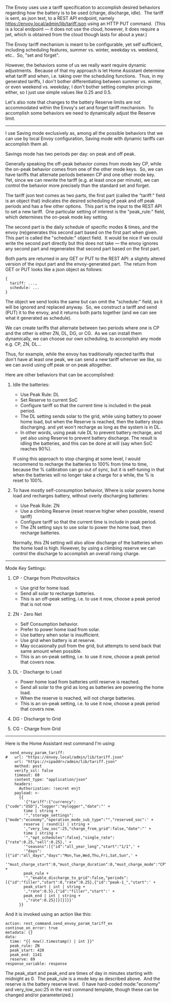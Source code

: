 The Envoy uses use a tariff specification to accomplish desired behaviors regarding how the battery is to be used (charge, discharge, idle).&nbsp; 
The tariff is sent, as json text, to a REST API endpoint, namely https://envoy.local/admin/lib/tariff.json using an HTTP PUT command.&nbsp;
(This is a local endpoint &#8212; it does not use the cloud, however, it does require a jwt, which is obtained from the cloud though lasts for about a year.)

The Envoy tariff mechanism is meant to be configurable, yet self sufficient, including scheduling features, summer vs. winter, weekday vs. weekend, etc..&nbsp; So, "set and forget".

However, the behaviors some of us we really want require dynamic adjustments.&nbsp; Because of that my approach is let Home Assistant determine what tariff and when, 
i.e. taking over the scheduling functions.&nbsp; Thus, in my generated tariffs, I don't bother differentiating between summer vs. winter, or even weekend vs. weekday; 
I don't bother setting complex pricings either, so I just use simple values like 0.25 and 0.5.

Let's also note that changes to the battery Reserve limits are not accommodated within the Envoy's set and forget tariff mechanism.&nbsp; 
To accomplish some behaviors we need to dynamically adjust the Reserve limit.

---

I use Saving mode exclusively as, among all the possible behaviors that we can use by local Envoy configuration, Saving mode with dynamic tariffs can accomplish them all.

Savings mode has two periods per day: on peak and off peak.

Generally speaking the off-peak behavior comes from mode key CP, while the on-peak behavior comes from one of the other mode keys.&nbsp; 
So, we can have tariffs that alternate periods between CP and one other mode key.&nbsp; 
Yet, since we can rewrite the tariff (e.g. at least once per minute), we can control the behavior more precisely than the standard set and forget.

The tariff json text comes as two parts, the first part (called the "tariff:" field is an object that) indicates the desired scheduling of peak and off peak periods and has a few other options.&nbsp;
This part is the input to the REST API to set a new tariff.&nbsp;
One particular setting of interest is the "peak_rule:" field, which determines the on-peak mode key setting.

The second part is the daily schedule of specific modes & times, and the envoy (re)generates this second part based on the first part when given.&nbsp;
This part is called the "schedule:" object field.&nbsp; 
It would be nice if we could write the second part directly but this does not take &#8212; the envoy ignores any second part and regenerates that second part based on the first part.

Both parts are returned in any GET or PUT to the REST API: a slightly altered version of the input part and the envoy-generated part.&nbsp;
The return from GET or PUT looks like a json object as follows:
```
{
  tariff: ...,
  schedule: ...
}
```
The object we send looks the same but can omit the "schedule:" field, as it will be ignored and replaced anyway.&nbsp;
So, we construct a tariff and send (PUT) it to the envoy, and it returns both parts together (and we can see what it generated as schedule).

We can create tariffs that alternate between two periods where one is CP and the other is either ZN, DL, DG, or CG.&nbsp; 
As we can install them dynamically, we can choose our own scheduling, to accomplish any mode e.g. CP, ZN, DL...

Thus, for example, while the envoy has traditionally rejected tariffs that don't have at least one peak, we can send a new tariff whenver we like, so we can avoid using off peak or on peak altogether.

Here are other behaviors that can be accomplished:

1. Idle the batteries:
	* Use Peak Rule: DL
	* Set Reserve to current SoC
	* Configure tariff so that the current time is included in the peak period.
	* The DL setting sends solar to the grid, while using battery to power home load,
	  but when the Reserve is reached, then the battery stops discharging.
	  and yet won't recharge as long as the system is in DL.
	* In other words, using peak rule DL to prevent battery recharge, and yet also using Reserve to prevent battery discharge.
	  The result is idling the batteries, and this can be done at will (say when SoC reaches 90%).

	If using this approach to stop charging at some level, I would recommend to recharge the batteries to 100% from time to time,
  because the % calibration can go out of sync, but it is self-tuning in that	when the batteries will no longer take a charge for a while,
  the % is reset to 100%.

2. To have mostly self-consumption behavior,
  Where is solar powers home load and recharges battery, without overly discharging batteries:
	* Use Peak Rule: ZN
	* Use a climbing Reserve (reset reserve higher when possible, resend tariff)
	* Configure tariff so that the current time is include in peak period.
	* The ZN setting says to use solar to power the home load, then recharge batteries.

	Normally, this ZN setting will also allow discharge of the batteries when the home load is high.
	However, by using a climbing reserve we can control the discharge to accomplish an overall rising charge.

---

Mode Key Settings:

1. CP - Charge from Photovoltaics
   * Use grid for home load.
   * Send all solar to recharge batteries.
   * This is an off-peak setting, i.e. to use it now, choose a peak period that is not now

3. ZN - Zero Net
	* Self Consumption behavior.
	* Prefer to power home load from solar.
	* Use battery when solar is insufficient.
	* Use grid when battery is at reserve.
	* May occasionally pull from the grid, but attempts to send back that same amount when possible.
	* This is an on-peak setting, i.e. to use it now, choose a peak period that covers now.

4. DL - Discharge to Load
	* Power home load from batteries until reserve is reached.
    * Send all solar to the grid as long as batteries are powering the home load.
	* When the reserve is reached, will not charge batteries.
	* This is an on-peak setting, i.e. to use it now, choose a peak period that covers now.

5. DG - Discharge to Grid

6. CG - Charge from Grid

---

Here is the Home Assistant rest command I'm using:
```
  send_envoy_param_tariff: 
#   url: "https://envoy.local/admin/lib/tariff.json"
    url: "https://<ipaddr>/admin/lib/tariff.json"
    method: post                                     
    verify_ssl: false
    timeout: 60      
    content_type: "application/json"
    headers:
      Authorization: !secret enjt
    payload: >-            
      {{
        '{"tariff":{"currency":{"code":"USD"},"logger":"mylogger","date":"' +
        time | string +                              
        '","storage_settings":{"mode":"economy","operation_mode_sub_type":"","reserved_soc":' +
        reserve | round(1) | string +
        ',"very_low_soc":25,"charge_from_grid":false,"date":"' +
        time | string +
        '","opt_schedules":false},"single_rate":{"rate":0.25,"sell":0.25},' +
        '"seasons":[{"id":"all_year_long","start":"1/1",' +
        '"days":[{"id":"all_days","days":"Mon,Tue,Wed,Thu,Fri,Sat,Sun",' +
        '"must_charge_start":0,"must_charge_duration":0,"must_charge_mode":"CP","peak_rule":"' +
        peak_rule +
        '","enable_discharge_to_grid":false,"periods":[{"id":"filler","start":0,"rate":0.25},{"id":"peak-1_","start":' +
        peak_start | int | string +
        ',"rate":0.5},{"id":"filler","start":' +
        peak_end | int | string +
        ',"rate":0.25}]}]}]}}'
      }}
```
And it is invoked using an action like this:
```
action: rest_command.send_envoy_param_tariff_ex
continue_on_error: true
metadata: {}
data:
  time: "{{ now().timestamp() | int }}"
  peak_rule: ZN
  peak_start: 420
  peak_end: 1141
  reserve: 89
response_variable: response
```
The peak_start and peak_end are times of day in minutes starting with midnight as 0.&nbsp;
The peak_rule is a mode key as described above.&nbsp;
And the reserve is the battery reserve level.&nbsp;
(I have hard-coded mode:"economy" and very_low_soc:25 in the rest command template, though these can be changed and/or parameterized.)

